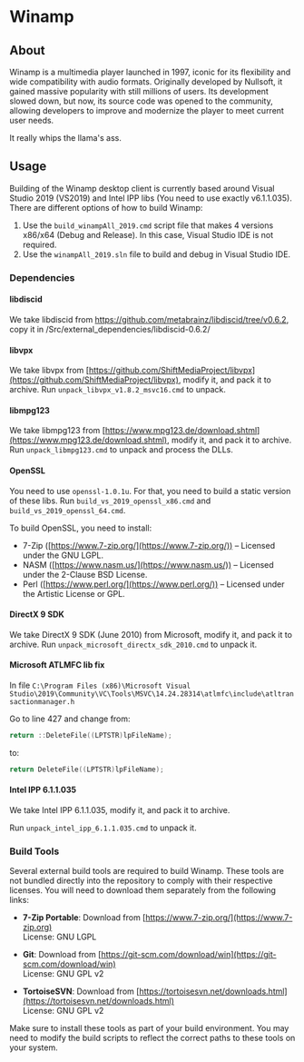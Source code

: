 
# Winamp

## About

Winamp is a multimedia player launched in 1997, iconic for its flexibility and wide compatibility with audio formats. Originally developed by Nullsoft, it gained massive popularity with still millions of users. Its development slowed down, but now, its source code was opened to the community, allowing developers to improve and modernize the player to meet current user needs.

It really whips the llama's ass.

## Usage

Building of the Winamp desktop client is currently based around Visual Studio 2019 (VS2019) and Intel IPP libs (You need to use exactly v6.1.1.035). There are different options of how to build Winamp:

1. Use the `build_winampAll_2019.cmd` script file that makes 4 versions x86/x64 (Debug and Release). In this case, Visual Studio IDE is not required.
2. Use the `winampAll_2019.sln` file to build and debug in Visual Studio IDE.

### Dependencies

#### libdiscid

We take libdiscid from https://github.com/metabrainz/libdiscid/tree/v0.6.2, copy it in /Src/external_dependencies/libdiscid-0.6.2/

#### libvpx

We take libvpx from [https://github.com/ShiftMediaProject/libvpx](https://github.com/ShiftMediaProject/libvpx), modify it, and pack it to archive.
Run `unpack_libvpx_v1.8.2_msvc16.cmd` to unpack.

#### libmpg123

We take libmpg123 from [https://www.mpg123.de/download.shtml](https://www.mpg123.de/download.shtml), modify it, and pack it to archive.
Run `unpack_libmpg123.cmd` to unpack and process the DLLs.

#### OpenSSL

You need to use `openssl-1.0.1u`. For that, you need to build a static version of these libs.
Run `build_vs_2019_openssl_x86.cmd` and `build_vs_2019_openssl_64.cmd`.

To build OpenSSL, you need to install:

- 7-Zip ([https://www.7-zip.org/](https://www.7-zip.org/)) – Licensed under the GNU LGPL.
- NASM ([https://www.nasm.us/](https://www.nasm.us/)) – Licensed under the 2-Clause BSD License.
- Perl ([https://www.perl.org/](https://www.perl.org/)) – Licensed under the Artistic License or GPL.

#### DirectX 9 SDK

We take DirectX 9 SDK (June 2010) from Microsoft, modify it, and pack it to archive.
Run `unpack_microsoft_directx_sdk_2010.cmd` to unpack it.

#### Microsoft ATLMFC lib fix

In file `C:\Program Files (x86)\Microsoft Visual Studio\2019\Community\VC\Tools\MSVC\14.24.28314\atlmfc\include\atltransactionmanager.h`

Go to line 427 and change from:

```cpp
return ::DeleteFile((LPTSTR)lpFileName);
```

to:

```cpp
return DeleteFile((LPTSTR)lpFileName);
```

#### Intel IPP 6.1.1.035

We take Intel IPP 6.1.1.035, modify it, and pack it to archive.

Run `unpack_intel_ipp_6.1.1.035.cmd` to unpack it.

### Build Tools

Several external build tools are required to build Winamp. These tools are not bundled directly into the repository to comply with their respective licenses. You will need to download them separately from the following links:

- **7-Zip Portable**: Download from [https://www.7-zip.org/](https://www.7-zip.org)  
  License: GNU LGPL

- **Git**: Download from [https://git-scm.com/download/win](https://git-scm.com/download/win)  
  License: GNU GPL v2

- **TortoiseSVN**: Download from [https://tortoisesvn.net/downloads.html](https://tortoisesvn.net/downloads.html)  
  License: GNU GPL v2

Make sure to install these tools as part of your build environment. You may need to modify the build scripts to reflect the correct paths to these tools on your system.
